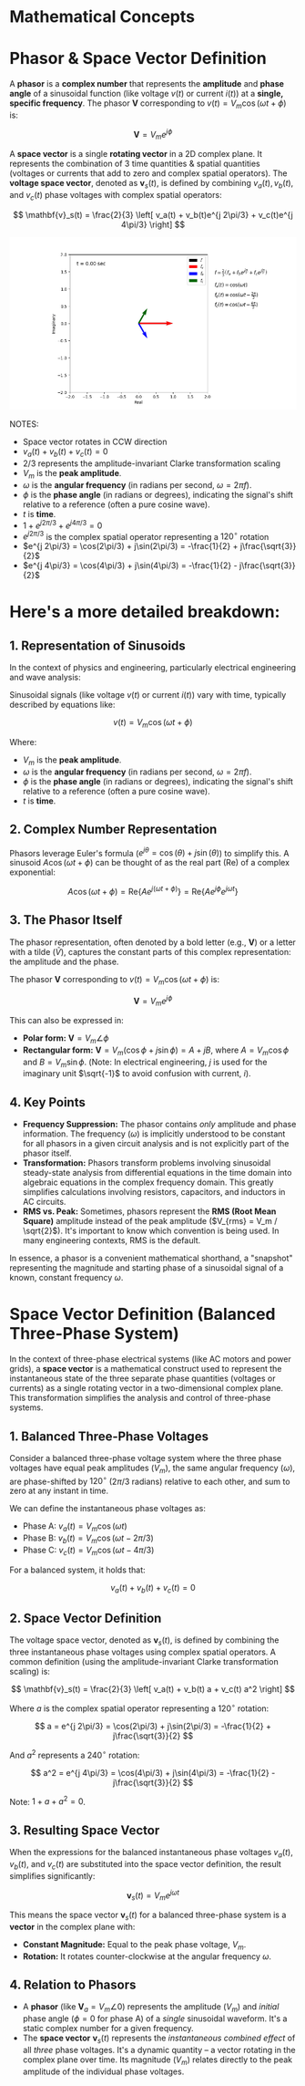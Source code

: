 # Mathematical Concepts

# Phasor & Space Vector Definition


A **phasor** is a **complex number** that represents the **amplitude** and **phase angle** of a sinusoidal function (like voltage $v(t)$ or current $i(t))$ at a **single, specific frequency**. The phasor $\mathbf{V}$ corresponding to $v(t) = V_m \cos(\omega t + \phi)$ is:

$$
\mathbf{V} = V_m e^{j\phi}
$$

A **space vector** is a single **rotating vector** in a 2D complex plane. It represents the combination of 3 time quantities & spatial quantities (voltages or currents that add to zero and complex spatial operators).
The **voltage space vector**, denoted as $\mathbf{v}_s(t)$, is defined by combining $v_a(t), v_b(t),$ and $v_c(t)$ phase voltages with complex spatial operators:

$$
\mathbf{v}_s(t) = \frac{2}{3} \left[ v_a(t) + v_b(t)e^{j 2\pi/3} + v_c(t)e^{j 4\pi/3} \right]
$$

![A Space Vector](outputs/rotating_space_vector_with_latex_fixed.gif)


NOTES:
* Space vector rotates in CCW direction
* $v_a(t) + v_b(t) + v_c(t) = 0$
* $2/3$ represents the amplitude-invariant Clarke transformation scaling
* $V_m$ is the **peak amplitude**.
* $\omega$ is the **angular frequency** (in radians per second, $\omega = 2\pi f$).
* $\phi$ is the **phase angle** (in radians or degrees), indicating the signal's shift relative to a reference (often a pure cosine wave).
* $t$ is **time**.
* $1 + e^{j 2\pi/3} + e^{j 4\pi/3} = 0$
* $e^{j 2\pi/3}$ is the complex spatial operator representing a $120^\circ$ rotation
* $e^{j 2\pi/3} = \cos(2\pi/3) + j\sin(2\pi/3) = -\frac{1}{2} + j\frac{\sqrt{3}}{2}$
* $e^{j 4\pi/3} = \cos(4\pi/3) + j\sin(4\pi/3) = -\frac{1}{2} - j\frac{\sqrt{3}}{2}$

# Here's a more detailed breakdown:

## 1. Representation of Sinusoids
In the context of physics and engineering, particularly electrical engineering and wave analysis:

Sinusoidal signals (like voltage $v(t)$ or current $i(t)$) vary with time, typically described by equations like:

$$
v(t) = V_m \cos(\omega t + \phi)
$$

Where:
* $V_m$ is the **peak amplitude**.
* $\omega$ is the **angular frequency** (in radians per second, $\omega = 2\pi f$).
* $\phi$ is the **phase angle** (in radians or degrees), indicating the signal's shift relative to a reference (often a pure cosine wave).
* $t$ is **time**.

## 2. Complex Number Representation

Phasors leverage Euler's formula ($e^{j\theta} = \cos(\theta) + j\sin(\theta)$) to simplify this. A sinusoid $A \cos(\omega t + \phi)$ can be thought of as the real part ($\text{Re}$) of a complex exponential:

$$
A \cos(\omega t + \phi) = \text{Re}\{A e^{j(\omega t + \phi)}\} = \text{Re}\{A e^{j\phi} e^{j\omega t}\}
$$

## 3. The Phasor Itself

The phasor representation, often denoted by a bold letter (e.g., $\mathbf{V}$) or a letter with a tilde ($\tilde{V}$), captures the constant parts of this complex representation: the amplitude and the phase.

The phasor $\mathbf{V}$ corresponding to $v(t) = V_m \cos(\omega t + \phi)$ is:

$$
\mathbf{V} = V_m e^{j\phi}
$$

This can also be expressed in:
* **Polar form:** $\mathbf{V} = V_m \angle \phi$
* **Rectangular form:** $\mathbf{V} = V_m (\cos \phi + j \sin \phi) = A + jB$, where $A = V_m \cos \phi$ and $B = V_m \sin \phi$. (Note: In electrical engineering, $j$ is used for the imaginary unit $\sqrt{-1}$ to avoid confusion with current, $i$).

## 4. Key Points

* **Frequency Suppression:** The phasor contains *only* amplitude and phase information. The frequency ($\omega$) is implicitly understood to be constant for all phasors in a given circuit analysis and is not explicitly part of the phasor itself.
* **Transformation:** Phasors transform problems involving sinusoidal steady-state analysis from differential equations in the time domain into algebraic equations in the complex frequency domain. This greatly simplifies calculations involving resistors, capacitors, and inductors in AC circuits.
* **RMS vs. Peak:** Sometimes, phasors represent the **RMS (Root Mean Square)** amplitude instead of the peak amplitude ($V_{rms} = V_m / \sqrt{2}$). It's important to know which convention is being used. In many engineering contexts, RMS is the default.

In essence, a phasor is a convenient mathematical shorthand, a "snapshot" representing the magnitude and starting phase of a sinusoidal signal of a known, constant frequency $\omega$.

# Space Vector Definition (Balanced Three-Phase System)

In the context of three-phase electrical systems (like AC motors and power grids), a **space vector** is a mathematical construct used to represent the instantaneous state of the three separate phase quantities (voltages or currents) as a single rotating vector in a two-dimensional complex plane. This transformation simplifies the analysis and control of three-phase systems.

## 1. Balanced Three-Phase Voltages

Consider a balanced three-phase voltage system where the three phase voltages have equal peak amplitudes ($V_m$), the same angular frequency ($\omega$), are phase-shifted by $120^\circ$ ($2\pi/3$ radians) relative to each other, and sum to zero at any instant in time.

We can define the instantaneous phase voltages as:

* Phase A: $v_a(t) = V_m \cos(\omega t)$
* Phase B: $v_b(t) = V_m \cos(\omega t - 2\pi/3)$
* Phase C: $v_c(t) = V_m \cos(\omega t - 4\pi/3)$

For a balanced system, it holds that:

$$
v_a(t) + v_b(t) + v_c(t) = 0
$$

## 2. Space Vector Definition

The voltage space vector, denoted as $\mathbf{v}_s(t)$, is defined by combining the three instantaneous phase voltages using complex spatial operators. A common definition (using the amplitude-invariant Clarke transformation scaling) is:

$$
\mathbf{v}_s(t) = \frac{2}{3} \left[ v_a(t) + v_b(t) a + v_c(t) a^2 \right]
$$

Where $a$ is the complex spatial operator representing a $120^\circ$ rotation:

$$
a = e^{j 2\pi/3} = \cos(2\pi/3) + j\sin(2\pi/3) = -\frac{1}{2} + j\frac{\sqrt{3}}{2}
$$

And $a^2$ represents a $240^\circ$ rotation:

$$
a^2 = e^{j 4\pi/3} = \cos(4\pi/3) + j\sin(4\pi/3) = -\frac{1}{2} - j\frac{\sqrt{3}}{2}
$$

Note: $1 + a + a^2 = 0$.

## 3. Resulting Space Vector

When the expressions for the balanced instantaneous phase voltages $v_a(t)$, $v_b(t)$, and $v_c(t)$ are substituted into the space vector definition, the result simplifies significantly:

$$
\mathbf{v}_s(t) = V_m e^{j\omega t}
$$

This means the space vector $\mathbf{v}_s(t)$ for a balanced three-phase system is a **vector** in the complex plane with:
* **Constant Magnitude:** Equal to the peak phase voltage, $V_m$.
* **Rotation:** It rotates counter-clockwise at the angular frequency $\omega$.

## 4. Relation to Phasors

* A **phasor** (like $\mathbf{V}_a = V_m \angle 0$) represents the amplitude ($V_m$) and *initial* phase angle ($\phi=0$ for phase A) of a *single* sinusoidal waveform. It's a static complex number for a given frequency.
* The **space vector** $\mathbf{v}_s(t)$ represents the *instantaneous combined effect* of all *three* phase voltages. It's a dynamic quantity – a vector rotating in the complex plane over time. Its magnitude ($V_m$) relates directly to the peak amplitude of the individual phase voltages.
